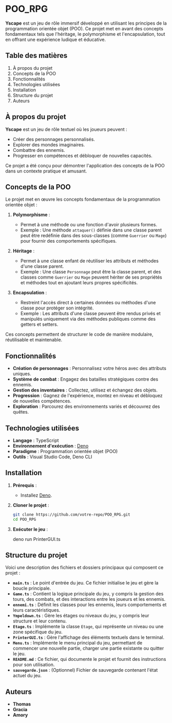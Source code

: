 # **POO_RPG**

**Yscape** est un jeu de rôle immersif développé en utilisant les principes de la programmation orientée objet (POO). Ce projet met en avant des concepts fondamentaux tels que l'héritage, le polymorphisme et l'encapsulation, tout en offrant une expérience ludique et éducative.

## **Table des matières**
1. À propos du projet
2. Concepts de la POO
3. Fonctionnalités
4. Technologies utilisées
5. Installation
7. Structure du projet
8. Auteurs

## **À propos du projet**

**Yscape** est un jeu de rôle textuel où les joueurs peuvent :
- Créer des personnages personnalisés.
- Explorer des mondes imaginaires.
- Combattre des ennemis.
- Progresser en compétences et débloquer de nouvelles capacités.

Ce projet a été conçu pour démontrer l'application des concepts de la POO dans un contexte pratique et amusant.

## **Concepts de la POO**

Le projet met en œuvre les concepts fondamentaux de la programmation orientée objet :

1. **Polymorphisme** :
   - Permet à une méthode ou une fonction d'avoir plusieurs formes.
   - Exemple : Une méthode `attaquer()` définie dans une classe parent peut être redéfinie dans des sous-classes (comme `Guerrier` ou `Mage`) pour fournir des comportements spécifiques.

2. **Héritage** :
   - Permet à une classe enfant de réutiliser les attributs et méthodes d'une classe parent.
   - Exemple : Une classe `Personnage` peut être la classe parent, et des classes comme `Guerrier` ou `Mage` peuvent hériter de ses propriétés et méthodes tout en ajoutant leurs propres spécificités.

3. **Encapsulation** :
   - Restreint l'accès direct à certaines données ou méthodes d'une classe pour protéger son intégrité.
   - Exemple : Les attributs d'une classe peuvent être rendus privés et manipulés uniquement via des méthodes publiques comme des getters et setters.

Ces concepts permettent de structurer le code de manière modulaire, réutilisable et maintenable.


## **Fonctionnalités**

- **Création de personnages** : Personnalisez votre héros avec des attributs uniques.
- **Système de combat** : Engagez des batailles stratégiques contre des ennemis.
- **Gestion des inventaires** : Collectez, utilisez et échangez des objets.
- **Progression** : Gagnez de l'expérience, montez en niveau et débloquez de nouvelles compétences.
- **Exploration** : Parcourez des environnements variés et découvrez des quêtes.


## **Technologies utilisées**

- **Langage** : TypeScript
- **Environnement d'exécution** : [Deno](https://deno.land/)
- **Paradigme** : Programmation orientée objet (POO)
- **Outils** : Visual Studio Code, Deno CLI


## **Installation**

1. **Prérequis** :
   - Installez [Deno](https://deno.land/).

2. **Cloner le projet** :
   ```bash
   git clone https://github.com/votre-repo/POO_RPG.git
   cd POO_RPG
   ```

3. **Exécuter le jeu** :

   deno run PrinterGUI.ts
  
  
## **Structure du projet**

Voici une description des fichiers et dossiers principaux qui composent ce projet :

- **`main.ts`** : Le point d'entrée du jeu. Ce fichier initialise le jeu et gère la boucle principale.
- **`Game.ts`** : Contient la logique principale du jeu, y compris la gestion des tours, des combats, et des interactions entre les joueurs et les ennemis.
- **`ennemi.ts`** : Définit les classes pour les ennemis, leurs comportements et leurs caractéristiques.
- **`Ympeldown.ts`** : Gère les étages ou niveaux du jeu, y compris leur structure et leur contenu.
- **`Etage.ts`** : Implémente la classe `Etage`, qui représente un niveau ou une zone spécifique du jeu.
- **`PrinterGUI.ts`** : Gère l'affichage des éléments textuels dans le terminal.
- **`Menu.ts`** : Implémente le menu principal du jeu, permettant de commencer une nouvelle partie, charger une partie existante ou quitter le jeu.
- **`README.md`** : Ce fichier, qui documente le projet et fournit des instructions pour son utilisation.
- **`sauvegarde.json`** : (Optionnel) Fichier de sauvegarde contenant l'état actuel du jeu.

## **Auteurs**

- **Thomas**
- **Gracia**
- **Amory**
